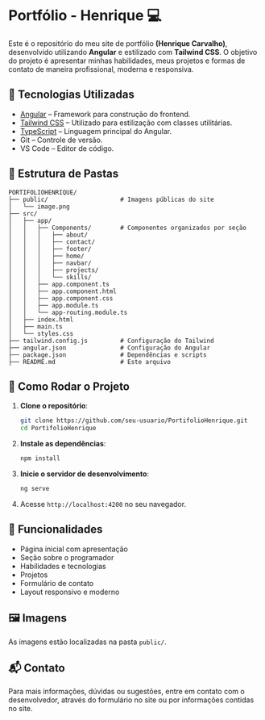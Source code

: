 # Portfólio - Henrique 💻

Este é o repositório do meu site de portfólio **(Henrique Carvalho)**, desenvolvido utilizando **Angular** e estilizado com **Tailwind CSS**. O objetivo do projeto é apresentar minhas habilidades, meus projetos e formas de contato de maneira profissional, moderna e responsiva.

## 🔧 Tecnologias Utilizadas

- [Angular](https://angular.io/) – Framework para construção do frontend.
- [Tailwind CSS](https://tailwindcss.com/) – Utilizado para estilização com classes utilitárias.
- [TypeScript](https://www.typescriptlang.org/) – Linguagem principal do Angular.
- Git – Controle de versão.
- VS Code – Editor de código.

## 📁 Estrutura de Pastas

```
PORTIFOLIOHENRIQUE/
├── public/                    # Imagens públicas do site
│   └── image.png
├── src/
│   ├── app/
│   │   ├── Components/        # Componentes organizados por seção
│   │   │   ├── about/
│   │   │   ├── contact/
│   │   │   ├── footer/
│   │   │   ├── home/
│   │   │   ├── navbar/
│   │   │   ├── projects/
│   │   │   └── skills/
│   │   ├── app.component.ts
│   │   ├── app.component.html
│   │   ├── app.component.css
│   │   ├── app.module.ts
│   │   └── app-routing.module.ts
│   ├── index.html
│   ├── main.ts
│   └── styles.css
├── tailwind.config.js         # Configuração do Tailwind
├── angular.json               # Configuração do Angular
├── package.json               # Dependências e scripts
├── README.md                  # Este arquivo
```

## 🚀 Como Rodar o Projeto

1. **Clone o repositório**:
   ```bash
   git clone https://github.com/seu-usuario/PortifolioHenrique.git
   cd PortifolioHenrique
   ```

2. **Instale as dependências**:
   ```bash
   npm install
   ```

3. **Inicie o servidor de desenvolvimento**:
   ```bash
   ng serve
   ```

4. Acesse `http://localhost:4200` no seu navegador.

## 📌 Funcionalidades

- Página inicial com apresentação
- Seção sobre o programador
- Habilidades e tecnologias
- Projetos
- Formulário de contato
- Layout responsivo e moderno

## 🖼️ Imagens

As imagens estão localizadas na pasta `public/`.

## 📬 Contato

Para mais informações, dúvidas ou sugestões, entre em contato com o desenvolvedor, através do formulário no site ou por informações contidas no site.